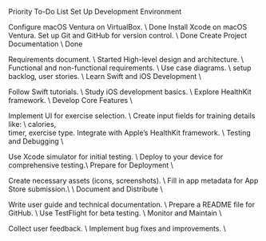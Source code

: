 Priority To-Do List
Set Up Development Environment

Configure macOS Ventura on VirtualBox.          \\  Done
Install Xcode on macOS Ventura.
Set up Git and GitHub for version control.      \\  Done
Create Project Documentation                    \\  Done

Requirements document.                          \\  Started
High-level design and architecture.             \\  
Functional and non-functional requirements.     \\
Use case diagrams.                              \\
setup backlog, user stories.                    \\
Learn Swift and iOS Development                 \\

Follow Swift tutorials.                         \\
Study iOS development basics.                   \\
Explore HealthKit framework.                    \\
Develop Core Features                           \\

Implement UI for exercise selection.            \\
Create input fields for training details like:  \\
    calories,       
    timer, 
    exercise type.
Integrate with Apple’s HealthKit framework.     \\
Testing and Debugging                           \\

Use Xcode simulator for initial testing.        \\
Deploy to your device for comprehensive testing.\\
Prepare for Deployment                          \\

Create necessary assets (icons, screenshots).   \\
Fill in app metadata for App Store submission.\ \\
Document and Distribute                         \\

Write user guide and technical documentation.   \\
Prepare a README file for GitHub.               \\
Use TestFlight for beta testing.                \\
Monitor and Maintain                            \\

Collect user feedback.                          \\
Implement bug fixes and improvements.           \\